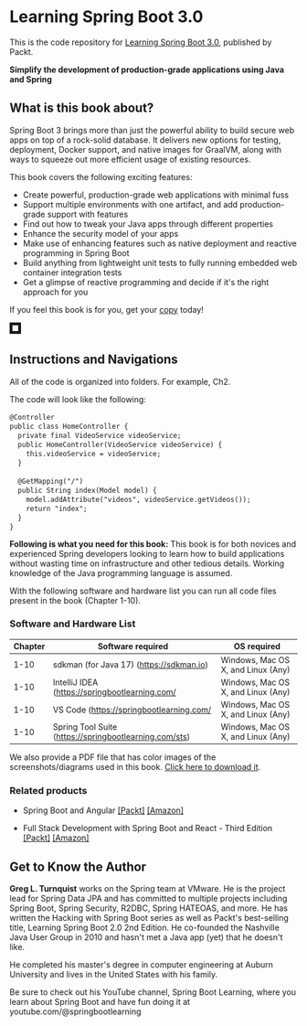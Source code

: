 # Learning Spring Boot 3.0

<a href="https://www.packtpub.com/product/learning-spring-boot-30-third-edition/9781803233307?utm_source=github&utm_medium=repository&utm_campaign=9781803233307"><img src="https://static.packt-cdn.com/products/9781803233307/cover/smaller" alt="" height="256px" align="right"></a>

This is the code repository for [Learning Spring Boot 3.0](https://www.packtpub.com/product/learning-spring-boot-30-third-edition/9781803233307?utm_source=github&utm_medium=repository&utm_campaign=9781803233307), published by Packt.

**Simplify the development of production-grade applications using Java and Spring**

## What is this book about?
Spring Boot 3 brings more than just the powerful ability to build secure web apps on top of a rock-solid database. It delivers new options for testing, deployment, Docker support, and native images for GraalVM, along with ways to squeeze out more efficient usage of existing resources.

This book covers the following exciting features:
* Create powerful, production-grade web applications with minimal fuss
* Support multiple environments with one artifact, and add production-grade support with features
* Find out how to tweak your Java apps through different properties
* Enhance the security model of your apps
* Make use of enhancing features such as native deployment and reactive programming in Spring Boot
* Build anything from lightweight unit tests to fully running embedded web container integration tests
* Get a glimpse of reactive programming and decide if it's the right approach for you

If you feel this book is for you, get your [copy](https://www.amazon.com/dp/1803233303) today!

<a href="https://www.packtpub.com/?utm_source=github&utm_medium=banner&utm_campaign=GitHubBanner"><img src="https://raw.githubusercontent.com/PacktPublishing/GitHub/master/GitHub.png" 
alt="https://www.packtpub.com/" border="5" /></a>

## Instructions and Navigations
All of the code is organized into folders. For example, Ch2.

The code will look like the following:
```
@Controller
public class HomeController {
  private final VideoService videoService;
  public HomeController(VideoService videoService) {
    this.videoService = videoService;
  }

  @GetMapping("/")
  public String index(Model model) {
    model.addAttribute("videos", videoService.getVideos());
    return "index";
  }
}
```

**Following is what you need for this book:**
This book is for both novices and experienced Spring developers looking to learn how to build applications without wasting time on infrastructure and other tedious details. Working knowledge of the Java programming language is assumed.

With the following software and hardware list you can run all code files present in the book (Chapter 1-10).
### Software and Hardware List
| Chapter | Software required | OS required |
| -------- | ------------------------------------ | ----------------------------------- |
| 1-10 | sdkman (for Java 17) (https://sdkman.io) | Windows, Mac OS X, and Linux (Any) |
| 1-10 | IntelliJ IDEA (https://springbootlearning.com/ | Windows, Mac OS X, and Linux (Any) |
| 1-10 | VS Code (https://springbootlearning.com/ | Windows, Mac OS X, and Linux (Any) |
| 1-10 | Spring Tool Suite (https://springbootlearning.com/sts) | Windows, Mac OS X, and Linux (Any) |

We also provide a PDF file that has color images of the screenshots/diagrams used in this book. [Click here to download it](https://packt.link/FvE6S).

### Related products
* Spring Boot and Angular [[Packt]](https://www.packtpub.com/product/spring-boot-and-angular/9781803243214?utm_source=github&utm_medium=repository&utm_campaign=9781803243214) [[Amazon]](https://www.amazon.com/dp/180324321X)

* Full Stack Development with Spring Boot and React - Third Edition [[Packt]](https://www.packtpub.com/product/full-stack-development-with-spring-boot-and-react-third-edition/9781801816786?utm_source=github&utm_medium=repository&utm_campaign=9781801816786) [[Amazon]](https://www.amazon.com/dp/1801816786)

## Get to Know the Author
**Greg L. Turnquist** works on the Spring team at VMware. He is the project lead for Spring Data JPA and has committed to multiple projects including Spring Boot, Spring Security, R2DBC, Spring HATEOAS, and more. He has written the Hacking with Spring Boot series as well as Packt's best-selling title, Learning Spring Boot 2.0 2nd Edition. He co-founded the Nashville Java User Group in 2010 and hasn't met a Java app (yet) that he doesn't like.

He completed his master's degree in computer engineering at Auburn University and lives in the United States with his family.

Be sure to check out his YouTube channel, Spring Boot Learning, where you learn about Spring Boot and have fun doing it at youtube.com/@springbootlearning
